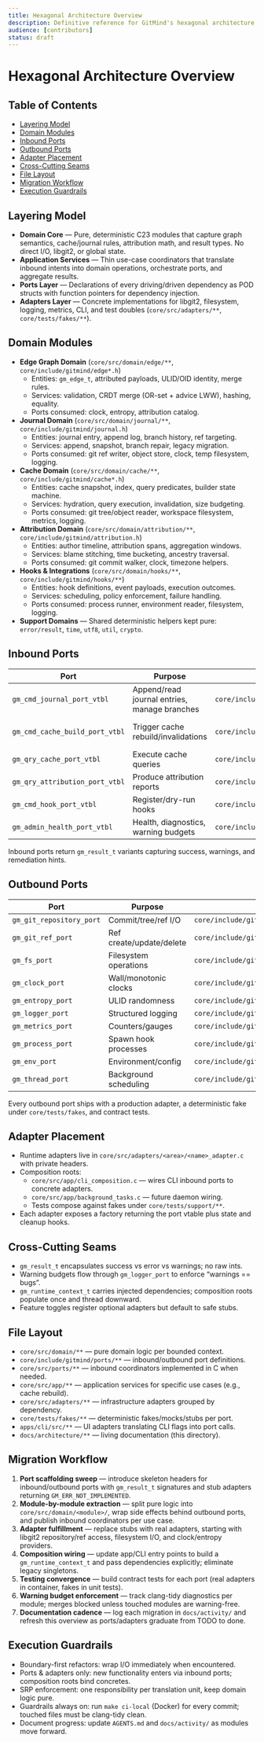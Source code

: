 ```yaml
---
title: Hexagonal Architecture Overview
description: Definitive reference for GitMind's hexagonal architecture boundaries, layers, and migration workflow.
audience: [contributors]
status: draft
---
```


# Hexagonal Architecture Overview

## Table of Contents

- [Layering Model](#layering-model)
- [Domain Modules](#domain-modules)
- [Inbound Ports](#inbound-ports)
- [Outbound Ports](#outbound-ports)
- [Adapter Placement](#adapter-placement)
- [Cross-Cutting Seams](#cross-cutting-seams)
- [File Layout](#file-layout)
- [Migration Workflow](#migration-workflow)
- [Execution Guardrails](#execution-guardrails)

## Layering Model

- **Domain Core** — Pure, deterministic C23 modules that capture graph semantics, cache/journal rules, attribution math, and result types. No direct I/O, libgit2, or global state.
- **Application Services** — Thin use-case coordinators that translate inbound intents into domain operations, orchestrate ports, and aggregate results.
- **Ports Layer** — Declarations of every driving/driven dependency as POD structs with function pointers for dependency injection.
- **Adapters Layer** — Concrete implementations for libgit2, filesystem, logging, metrics, CLI, and test doubles (`core/src/adapters/**`, `core/tests/fakes/**`).

## Domain Modules

- **Edge Graph Domain** (`core/src/domain/edge/**`, `core/include/gitmind/edge*.h`)
  - Entities: `gm_edge_t`, attributed payloads, ULID/OID identity, merge rules.
  - Services: validation, CRDT merge (OR-set + advice LWW), hashing, equality.
  - Ports consumed: clock, entropy, attribution catalog.
- **Journal Domain** (`core/src/domain/journal/**`, `core/include/gitmind/journal.h`)
  - Entities: journal entry, append log, branch history, ref targeting.
  - Services: append, snapshot, branch repair, legacy migration.
  - Ports consumed: git ref writer, object store, clock, temp filesystem, logging.
- **Cache Domain** (`core/src/domain/cache/**`, `core/include/gitmind/cache*.h`)
  - Entities: cache snapshot, index, query predicates, builder state machine.
  - Services: hydration, query execution, invalidation, size budgeting.
  - Ports consumed: git tree/object reader, workspace filesystem, metrics, logging.
- **Attribution Domain** (`core/src/domain/attribution/**`, `core/include/gitmind/attribution.h`)
  - Entities: author timeline, attribution spans, aggregation windows.
  - Services: blame stitching, time bucketing, ancestry traversal.
  - Ports consumed: git commit walker, clock, timezone helpers.
- **Hooks & Integrations** (`core/src/domain/hooks/**`, `core/include/gitmind/hooks/**`)
  - Entities: hook definitions, event payloads, execution outcomes.
  - Services: scheduling, policy enforcement, failure handling.
  - Ports consumed: process runner, environment reader, filesystem, logging.
- **Support Domains** — Shared deterministic helpers kept pure: `error/result`, `time`, `utf8`, `util`, `crypto`.

## Inbound Ports

| Port | Purpose | Interface | Consumers |
| --- | --- | --- | --- |
| `gm_cmd_journal_port_vtbl` | Append/read journal entries, manage branches | `core/include/gitmind/ports/journal_command_port.h` | CLI, future server |
| `gm_cmd_cache_build_port_vtbl` | Trigger cache rebuild/invalidations | `core/include/gitmind/ports/cache_build_port.h` | CLI, background workers |
| `gm_qry_cache_port_vtbl` | Execute cache queries | `core/include/gitmind/ports/cache_query_port.h` | CLI, integrations |
| `gm_qry_attribution_port_vtbl` | Produce attribution reports | `core/include/gitmind/ports/attribution_query_port.h` | CLI, UI |
| `gm_cmd_hook_port_vtbl` | Register/dry-run hooks | `core/include/gitmind/ports/hook_command_port.h` | CLI, automation |
| `gm_admin_health_port_vtbl` | Health, diagnostics, warning budgets | `core/include/gitmind/ports/admin_health_port.h` | CI watchdogs |

Inbound ports return `gm_result_t` variants capturing success, warnings, and remediation hints.

## Outbound Ports

| Port | Purpose | Interface | Default Adapter |
| --- | --- | --- | --- |
| `gm_git_repository_port` | Commit/tree/ref I/O | `core/include/gitmind/ports/git_repository_port.h` | `core/src/adapters/libgit2/repository_adapter.c` |
| `gm_git_ref_port` | Ref create/update/delete | `core/include/gitmind/ports/git_ref_port.h` | `core/src/adapters/libgit2/ref_adapter.c` |
| `gm_fs_port` | Filesystem operations | `core/include/gitmind/ports/filesystem_port.h` | `core/src/adapters/fs/posix_filesystem_adapter.c` |
| `gm_clock_port` | Wall/monotonic clocks | `core/include/gitmind/ports/clock_port.h` | `core/src/adapters/time/system_clock_adapter.c` |
| `gm_entropy_port` | ULID randomness | `core/include/gitmind/ports/entropy_port.h` | `core/src/adapters/crypto/os_entropy_adapter.c` |
| `gm_logger_port` | Structured logging | `core/include/gitmind/ports/logger_port.h` | `core/src/adapters/logging/stdio_logger_adapter.c` |
| `gm_metrics_port` | Counters/gauges | `core/include/gitmind/ports/metrics_port.h` | `core/src/adapters/metrics/null_metrics_adapter.c` |
| `gm_process_port` | Spawn hook processes | `core/include/gitmind/ports/process_port.h` | `core/src/adapters/process/posix_process_adapter.c` |
| `gm_env_port` | Environment/config | `core/include/gitmind/ports/env_port.h` | `core/src/adapters/config/env_adapter.c` |
| `gm_thread_port` | Background scheduling | `core/include/gitmind/ports/thread_port.h` | `core/src/adapters/threading/null_thread_adapter.c` |

Every outbound port ships with a production adapter, a deterministic fake under `core/tests/fakes`, and contract tests.

## Adapter Placement

- Runtime adapters live in `core/src/adapters/<area>/<name>_adapter.c` with private headers.
- Composition roots:
  - `core/src/app/cli_composition.c` — wires CLI inbound ports to concrete adapters.
  - `core/src/app/background_tasks.c` — future daemon wiring.
  - Tests compose against fakes under `core/tests/support/**`.
- Each adapter exposes a factory returning the port vtable plus state and cleanup hooks.

## Cross-Cutting Seams

- `gm_result_t` encapsulates success vs error vs warnings; no raw ints.
- Warning budgets flow through `gm_logger_port` to enforce “warnings == bugs”.
- `gm_runtime_context_t` carries injected dependencies; composition roots populate once and thread downward.
- Feature toggles register optional adapters but default to safe stubs.

## File Layout

- `core/src/domain/**` — pure domain logic per bounded context.
- `core/include/gitmind/ports/**` — inbound/outbound port definitions.
- `core/src/ports/**` — inbound coordinators implemented in C when needed.
- `core/src/app/**` — application services for specific use cases (e.g., cache rebuild).
- `core/src/adapters/**` — infrastructure adapters grouped by dependency.
- `core/tests/fakes/**` — deterministic fakes/mocks/stubs per port.
- `apps/cli/src/**` — UI adapters translating CLI flags into port calls.
- `docs/architecture/**` — living documentation (this directory).

## Migration Workflow

1. **Port scaffolding sweep** — introduce skeleton headers for inbound/outbound ports with `gm_result_t` signatures and stub adapters returning `GM_ERR_NOT_IMPLEMENTED`.
2. **Module-by-module extraction** — split pure logic into `core/src/domain/<module>/`, wrap side effects behind outbound ports, and publish inbound coordinators per use case.
3. **Adapter fulfillment** — replace stubs with real adapters, starting with libgit2 repository/ref access, filesystem I/O, and clock/entropy providers.
4. **Composition wiring** — update app/CLI entry points to build a `gm_runtime_context_t` and pass dependencies explicitly; eliminate legacy singletons.
5. **Testing convergence** — build contract tests for each port (real adapters in container, fakes in unit tests).
6. **Warning budget enforcement** — track clang-tidy diagnostics per module; merges blocked unless touched modules are warning-free.
7. **Documentation cadence** — log each migration in `docs/activity/` and refresh this overview as ports/adapters graduate from TODO to done.

## Execution Guardrails

- Boundary-first refactors: wrap I/O immediately when encountered.
- Ports & adapters only: new functionality enters via inbound ports; composition roots bind concretes.
- SRP enforcement: one responsibility per translation unit, keep domain logic pure.
- Guardrails always on: run `make ci-local` (Docker) for every commit; touched files must be clang-tidy clean.
- Document progress: update `AGENTS.md` and `docs/activity/` as modules move forward.
